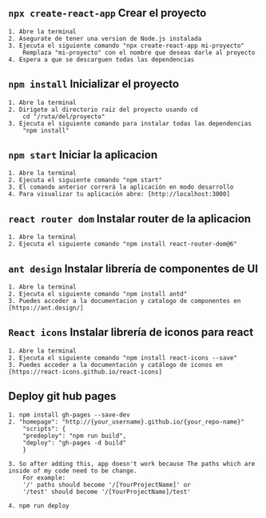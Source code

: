
## `npx create-react-app` Crear el proyecto
    1. Abre la terminal 
    2. Asegurate de tener una version de Node.js instalada
    3. Ejecuta el siguiente comando "npx create-react-app mi-proyecto"
        Remplaza "mi-proyecto" con el nombre que deseas darle al proyecto
    4. Espera a que se descarguen todas las dependencias 

## `npm install` Inicializar el proyecto
    1. Abre la terminal
    2. Dirigete al directorio raiz del proyecto usando cd
        cd "/ruta/del/proyecto"
    3. Ejecuta el siguiente comando para instalar todas las dependencias 
        "npm install"

## `npm start` Iniciar la aplicacion
    1. Abre la terminal
    2. Ejecuta el siguiente comando "npm start"
    3. El comando anterior correrá la aplicación en modo desarrollo
    4. Para visualizar tu aplicación abre: [http://localhost:3000]

## `react router dom` Instalar router de la aplicacion
    1. Abre la terminal 
    2. Ejecuta el siguiente comando "npm install react-router-dom@6"
    

## `ant design` Instalar librería de componentes de UI
    1. Abre la terminal
    2. Ejecuta el siguiente comando "npm install antd"
    3. Puedes acceder a la documentacion y catalogo de componentes en [https://ant.design/]

## `React icons` Instalar librería de iconos para react
    1. Abre la terminal
    2. Ejecuta el siguiente comando "npm install react-icons --save"
    3. Puedes acceder a la documentación y catálogo de iconos en [https://react-icons.github.io/react-icons]

## Deploy git hub pages
    1. npm install gh-pages --save-dev
    2. "homepage": "http://{your_username}.github.io/{your_repo-name}"
        "scripts": {
        "predeploy": "npm run build",
        "deploy": "gh-pages -d build"
        }

    3. So after adding this, app doesn't work because The paths which are inside of my code need to be change.
        For example:
        '/' paths should become '/[YourProjectName]' or
        '/test' should become '/[YourProjectName]/test'
        
    4. npm run deploy

